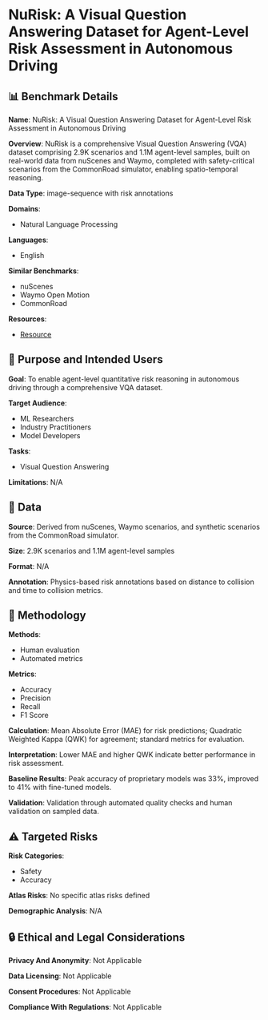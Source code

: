 # NuRisk: A Visual Question Answering Dataset for Agent-Level Risk Assessment in Autonomous Driving

## 📊 Benchmark Details

**Name**: NuRisk: A Visual Question Answering Dataset for Agent-Level Risk Assessment in Autonomous Driving

**Overview**: NuRisk is a comprehensive Visual Question Answering (VQA) dataset comprising 2.9K scenarios and 1.1M agent-level samples, built on real-world data from nuScenes and Waymo, completed with safety-critical scenarios from the CommonRoad simulator, enabling spatio-temporal reasoning.

**Data Type**: image-sequence with risk annotations

**Domains**:
- Natural Language Processing

**Languages**:
- English

**Similar Benchmarks**:
- nuScenes
- Waymo Open Motion
- CommonRoad

**Resources**:
- [Resource](https://NuRisk.github.io/)

## 🎯 Purpose and Intended Users

**Goal**: To enable agent-level quantitative risk reasoning in autonomous driving through a comprehensive VQA dataset.

**Target Audience**:
- ML Researchers
- Industry Practitioners
- Model Developers

**Tasks**:
- Visual Question Answering

**Limitations**: N/A

## 💾 Data

**Source**: Derived from nuScenes, Waymo scenarios, and synthetic scenarios from the CommonRoad simulator.

**Size**: 2.9K scenarios and 1.1M agent-level samples

**Format**: N/A

**Annotation**: Physics-based risk annotations based on distance to collision and time to collision metrics.

## 🔬 Methodology

**Methods**:
- Human evaluation
- Automated metrics

**Metrics**:
- Accuracy
- Precision
- Recall
- F1 Score

**Calculation**: Mean Absolute Error (MAE) for risk predictions; Quadratic Weighted Kappa (QWK) for agreement; standard metrics for evaluation.

**Interpretation**: Lower MAE and higher QWK indicate better performance in risk assessment.

**Baseline Results**: Peak accuracy of proprietary models was 33%, improved to 41% with fine-tuned models.

**Validation**: Validation through automated quality checks and human validation on sampled data.

## ⚠️ Targeted Risks

**Risk Categories**:
- Safety
- Accuracy

**Atlas Risks**:
No specific atlas risks defined

**Demographic Analysis**: N/A

## 🔒 Ethical and Legal Considerations

**Privacy And Anonymity**: Not Applicable

**Data Licensing**: Not Applicable

**Consent Procedures**: Not Applicable

**Compliance With Regulations**: Not Applicable
